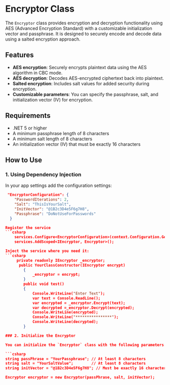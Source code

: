 ﻿# Encryptor Class

The `Encryptor` class provides encryption and decryption functionality using AES (Advanced Encryption Standard) with a customizable initialization vector and passphrase. It is designed to securely encode and decode data using a salted encryption approach.

## Features

- **AES encryption**: Securely encrypts plaintext data using the AES algorithm in CBC mode.
- **AES decryption**: Decodes AES-encrypted ciphertext back into plaintext.
- **Salted encryption**: Includes salt values for added security during encryption.
- **Customizable parameters**: You can specify the passphrase, salt, and initialization vector (IV) for encryption.

## Requirements

- .NET 5 or higher
- A minimum passphrase length of 8 characters
- A minimum salt length of 8 characters
- An initialization vector (IV) that must be exactly 16 characters

## How to Use

### 1. Using Dependency Injection

In your app settings add the configuration settings:
```json
 "EncryptorConfiguration": {
    "PasswordIterations": 2,
    "Salt": "ThisIsYourSalt",
    "InitVector": "@1B2c3D4e5F6g7H8",
    "Passphrase": "DoNotUseForPasswords"
  }

Register the service
```csharp
    services.Configure<EncryptorConfiguration>(context.Configuration.GetSection(EncryptorConfiguration.Name));
    services.AddScoped<IEncryptor, Encryptor>();

Inject the service where you need it:
```csharp
     private readonly IEncryptor _encryptor;
      public YourClassConstructor(IEncryptor encrypt)
        {
            _encryptor = encrypt;
        }
        public void test()
        {
            Console.WriteLine("Enter Text");
            var text = Console.ReadLine();
            var encrypted = _encryptor.Encrypt(text);
            var decrypted =_encryptor.Decrypt(encrypted);
            Console.WriteLine(encrypted);
            Console.WriteLine("****************");
            Console.WriteLine(decrypted);
        }

### 2. Initialize the Encryptor

You can initialize the `Encryptor` class with the following parameters:

```csharp
string passPhrase = "YourPassphrase"; // At least 8 characters
string salt = "YourSaltValue";        // At least 8 characters
string initVector = "@1B2c3D4e5F6g7H8"; // Must be exactly 16 characters

Encryptor encryptor = new Encryptor(passPhrase, salt, initVector);

